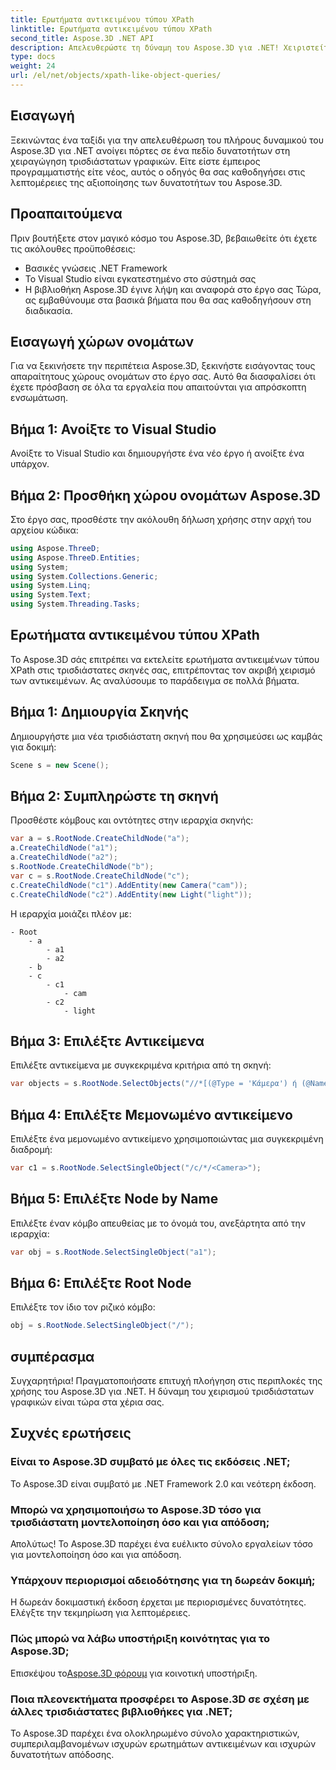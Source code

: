 ```yaml
---
title: Ερωτήματα αντικειμένου τύπου XPath
linktitle: Ερωτήματα αντικειμένου τύπου XPath
second_title: Aspose.3D .NET API
description: Απελευθερώστε τη δύναμη του Aspose.3D για .NET! Χειριστείτε απρόσκοπτα τα τρισδιάστατα γραφικά με ερωτήματα που μοιάζουν με XPath. Κάντε λήψη τώρα για μια εμπειρία που αλλάζει το παιχνίδι.
type: docs
weight: 24
url: /el/net/objects/xpath-like-object-queries/
---
```

## Εισαγωγή
Ξεκινώντας ένα ταξίδι για την απελευθέρωση του πλήρους δυναμικού του Aspose.3D για .NET ανοίγει πόρτες σε ένα πεδίο δυνατοτήτων στη χειραγώγηση τρισδιάστατων γραφικών. Είτε είστε έμπειρος προγραμματιστής είτε νέος, αυτός ο οδηγός θα σας καθοδηγήσει στις λεπτομέρειες της αξιοποίησης των δυνατοτήτων του Aspose.3D.
## Προαπαιτούμενα
Πριν βουτήξετε στον μαγικό κόσμο του Aspose.3D, βεβαιωθείτε ότι έχετε τις ακόλουθες προϋποθέσεις:
- Βασικές γνώσεις .NET Framework
- Το Visual Studio είναι εγκατεστημένο στο σύστημά σας
- Η βιβλιοθήκη Aspose.3D έγινε λήψη και αναφορά στο έργο σας
Τώρα, ας εμβαθύνουμε στα βασικά βήματα που θα σας καθοδηγήσουν στη διαδικασία.
## Εισαγωγή χώρων ονομάτων
Για να ξεκινήσετε την περιπέτεια Aspose.3D, ξεκινήστε εισάγοντας τους απαραίτητους χώρους ονομάτων στο έργο σας. Αυτό θα διασφαλίσει ότι έχετε πρόσβαση σε όλα τα εργαλεία που απαιτούνται για απρόσκοπτη ενσωμάτωση.
## Βήμα 1: Ανοίξτε το Visual Studio
Ανοίξτε το Visual Studio και δημιουργήστε ένα νέο έργο ή ανοίξτε ένα υπάρχον.
## Βήμα 2: Προσθήκη χώρου ονομάτων Aspose.3D
Στο έργο σας, προσθέστε την ακόλουθη δήλωση χρήσης στην αρχή του αρχείου κώδικα:
```csharp
using Aspose.ThreeD;
using Aspose.ThreeD.Entities;
using System;
using System.Collections.Generic;
using System.Linq;
using System.Text;
using System.Threading.Tasks;
```
## Ερωτήματα αντικειμένου τύπου XPath
Το Aspose.3D σάς επιτρέπει να εκτελείτε ερωτήματα αντικειμένων τύπου XPath στις τρισδιάστατες σκηνές σας, επιτρέποντας τον ακριβή χειρισμό των αντικειμένων. Ας αναλύσουμε το παράδειγμα σε πολλά βήματα.
## Βήμα 1: Δημιουργία Σκηνής
Δημιουργήστε μια νέα τρισδιάστατη σκηνή που θα χρησιμεύσει ως καμβάς για δοκιμή:
```csharp
Scene s = new Scene();
```
## Βήμα 2: Συμπληρώστε τη σκηνή
Προσθέστε κόμβους και οντότητες στην ιεραρχία σκηνής:
```csharp
var a = s.RootNode.CreateChildNode("a");
a.CreateChildNode("a1");
a.CreateChildNode("a2");
s.RootNode.CreateChildNode("b");
var c = s.RootNode.CreateChildNode("c");
c.CreateChildNode("c1").AddEntity(new Camera("cam"));
c.CreateChildNode("c2").AddEntity(new Light("light"));
```
Η ιεραρχία μοιάζει πλέον με:
```
- Root
    - a
        - a1
        - a2
    - b
    - c
        - c1
            - cam
        - c2
            - light
```
## Βήμα 3: Επιλέξτε Αντικείμενα
Επιλέξτε αντικείμενα με συγκεκριμένα κριτήρια από τη σκηνή:
```csharp
var objects = s.RootNode.SelectObjects("//*[(@Type = 'Κάμερα') ή (@Name = 'φως')]");
```
## Βήμα 4: Επιλέξτε Μεμονωμένο αντικείμενο
Επιλέξτε ένα μεμονωμένο αντικείμενο χρησιμοποιώντας μια συγκεκριμένη διαδρομή:
```csharp
var c1 = s.RootNode.SelectSingleObject("/c/*/<Camera>");
```
## Βήμα 5: Επιλέξτε Node by Name
Επιλέξτε έναν κόμβο απευθείας με το όνομά του, ανεξάρτητα από την ιεραρχία:
```csharp
var obj = s.RootNode.SelectSingleObject("a1");
```
## Βήμα 6: Επιλέξτε Root Node
Επιλέξτε τον ίδιο τον ριζικό κόμβο:
```csharp
obj = s.RootNode.SelectSingleObject("/");
```
## συμπέρασμα
Συγχαρητήρια! Πραγματοποιήσατε επιτυχή πλοήγηση στις περιπλοκές της χρήσης του Aspose.3D για .NET. Η δύναμη του χειρισμού τρισδιάστατων γραφικών είναι τώρα στα χέρια σας.
## Συχνές ερωτήσεις
### Είναι το Aspose.3D συμβατό με όλες τις εκδόσεις .NET;
Το Aspose.3D είναι συμβατό με .NET Framework 2.0 και νεότερη έκδοση.
### Μπορώ να χρησιμοποιήσω το Aspose.3D τόσο για τρισδιάστατη μοντελοποίηση όσο και για απόδοση;
Απολύτως! Το Aspose.3D παρέχει ένα ευέλικτο σύνολο εργαλείων τόσο για μοντελοποίηση όσο και για απόδοση.
### Υπάρχουν περιορισμοί αδειοδότησης για τη δωρεάν δοκιμή;
Η δωρεάν δοκιμαστική έκδοση έρχεται με περιορισμένες δυνατότητες. Ελέγξτε την τεκμηρίωση για λεπτομέρειες.
### Πώς μπορώ να λάβω υποστήριξη κοινότητας για το Aspose.3D;
 Επισκέψου το[Aspose.3D φόρουμ](https://forum.aspose.com/c/3d/18) για κοινοτική υποστήριξη.
### Ποια πλεονεκτήματα προσφέρει το Aspose.3D σε σχέση με άλλες τρισδιάστατες βιβλιοθήκες για .NET;
Το Aspose.3D παρέχει ένα ολοκληρωμένο σύνολο χαρακτηριστικών, συμπεριλαμβανομένων ισχυρών ερωτημάτων αντικειμένων και ισχυρών δυνατοτήτων απόδοσης.